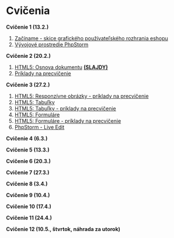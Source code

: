 # Cvičenia

**Cvičenie 1 (13.2.)**

1. [Začíname - skice grafického používateľského rozhrania eshopu](1-c/skice-grafickeho-pouzivatelskeho-rozhrania-eshopu)
2. [Vývojové prostredie PhpStorm](1-c/vyvojove-prostredie-phpstorm)

**Cvičenie 2 (20.2.)**
1. [HTML5: Osnova dokumentu](2-c) **[(SLAJDY)](2-c/zdroje/c2-osnova-dokumentu.pdf)**
2. [Príklady na precvičenie](2-c/#c2-priklady)

**Cvičenie 3 (27.2.)**

1. [HTML5: Responzívne obrázky - príklady na precvičenie](3-c/obrazky)
2. [HTML5: Tabuľky](3-c/tabulky)
3. [HTML5: Tabuľky - príklady na precvičenie](3-c/tabulky#c3-tabulky-priklady)
4. [HTML5: Formuláre](3-c/formulare)
5. [HTML5: Formuláre - príklady na precvičenie](3-c/formulare#c3-formulare-priklady)
6. [PhpStorm - Live Edit](3-c/phpstorm-liveedit)

**Cvičenie 4 (6.3.)**

**Cvičenie 5 (13.3.)**

**Cvičenie 6 (20.3.)**

**Cvičenie 7 (27.3.)**

**Cvičenie 8 (3.4.)**

**Cvičenie 9 (10.4.)**

**Cvičenie 10 (17.4.)**

**Cvičenie 11 (24.4.)**

**Cvičenie 12 (10.5., štvrtok, náhrada za utorok)**





